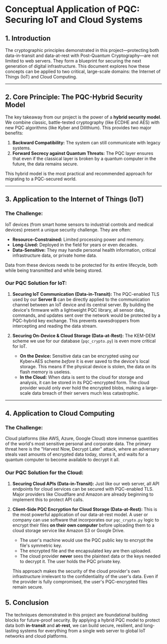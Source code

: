 # Conceptual Application of PQC: Securing IoT and Cloud Systems

## 1. Introduction

The cryptographic principles demonstrated in this project—protecting both data-in-transit and data-at-rest with Post-Quantum Cryptography—are not limited to web servers. They form a blueprint for securing the next generation of digital infrastructure. This document explores how these concepts can be applied to two critical, large-scale domains: the Internet of Things (IoT) and Cloud Computing.

---

## 2. Core Principle: The PQC-Hybrid Security Model

The key takeaway from our project is the power of a **hybrid security model**. We combine classic, battle-tested cryptography (like ECDHE and AES) with new PQC algorithms (like Kyber and Dilithium). This provides two major benefits:
1.  **Backward Compatibility:** The system can still communicate with legacy systems.
2.  **Forward Secrecy against Quantum Threats:** The PQC layer ensures that even if the classical layer is broken by a quantum computer in the future, the data remains secure.

This hybrid model is the most practical and recommended approach for migrating to a PQC-secured world.

---

## 3. Application to the Internet of Things (IoT)

### The Challenge:
IoT devices (from smart home sensors to industrial controls and medical devices) present a unique security challenge. They are often:
- **Resource-Constrained:** Limited processing power and memory.
- **Long-Lived:** Deployed in the field for years or even decades.
- **Data-Sensitive:** They may handle personal health information, critical infrastructure data, or private home data.

Data from these devices needs to be protected for its entire lifecycle, both while being transmitted and while being stored.

### Our PQC Solution for IoT:

1.  **Securing IoT Communication (Data-in-Transit):**
    The PQC-enabled TLS used by our **Server B** can be directly applied to the communication channel between an IoT device and its central server. By building the device's firmware with a lightweight PQC library, all sensor data, commands, and updates sent over the network would be protected by a PQC-hybrid key exchange. This prevents eavesdroppers from intercepting and reading the data stream.

2.  **Securing On-Device & Cloud Storage (Data-at-Rest):**
    The KEM-DEM scheme we use for our database (`pqc_crypto.py`) is even more critical for IoT.
    -   **On the Device:** Sensitive data can be encrypted using our Kyber+AES scheme *before* it is ever saved to the device's local storage. This means if the physical device is stolen, the data on its flash memory is useless.
    -   **In the Cloud:** When data is sent to the cloud for storage and analysis, it can be stored in its PQC-encrypted form. The cloud provider would only ever hold the encrypted blobs, making a large-scale data breach of their servers much less catastrophic.

---

## 4. Application to Cloud Computing

### The Challenge:
Cloud platforms (like AWS, Azure, Google Cloud) store immense quantities of the world's most sensitive personal and corporate data. The primary threat here is the "Harvest Now, Decrypt Later" attack, where an adversary steals vast amounts of encrypted data today, stores it, and waits for a quantum computer to become available to decrypt it all.

### Our PQC Solution for the Cloud:

1.  **Securing Cloud APIs (Data-in-Transit):**
    Just like our web server, all API endpoints for cloud services can be secured with PQC-enabled TLS. Major providers like Cloudflare and Amazon are already beginning to implement this to protect API calls.

2.  **Client-Side PQC Encryption for Cloud Storage (Data-at-Rest):**
    This is the most powerful application of our data-at-rest model. A user or company can use software that incorporates our `pqc_crypto.py` logic to encrypt their files **on their own computer** before uploading them to a cloud storage service like Amazon S3 or Google Drive.
    -   The user's machine would use the PQC public key to encrypt the file's symmetric key.
    -   The encrypted file and the encapsulated key are then uploaded.
    -   The cloud provider **never** sees the plaintext data or the keys needed to decrypt it. The user holds the PQC private key.

    This approach makes the security of the cloud provider's own infrastructure irrelevant to the confidentiality of the user's data. Even if the provider is fully compromised, the user's PQC-encrypted files remain secure.

## 5. Conclusion

The techniques demonstrated in this project are foundational building blocks for future-proof security. By applying a hybrid PQC model to protect data both **in-transit** and **at-rest**, we can build secure, resilient, and long-lasting systems for everything from a single web server to global IoT networks and cloud platforms.
